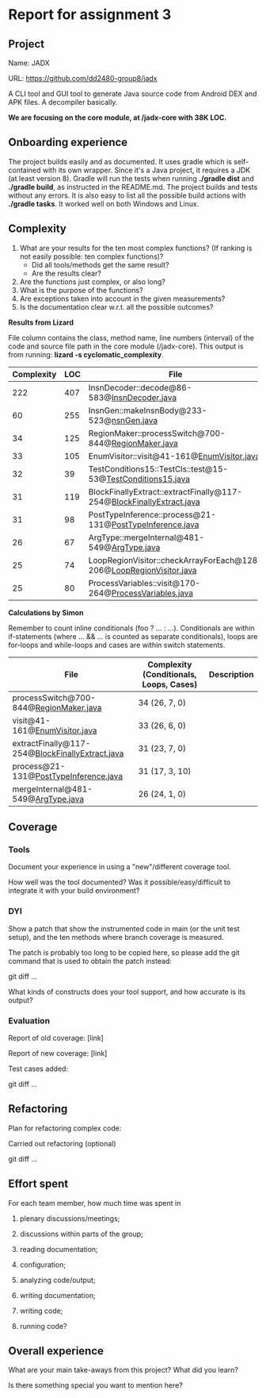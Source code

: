 # Report for assignment 3

## Project

Name: JADX

URL: https://github.com/dd2480-group8/jadx

A CLI tool and GUI tool to generate  Java source code from Android DEX and APK files. A decompiler basically.

**We are focusing on the core module, at /jadx-core with 38K LOC.**

## Onboarding experience

The project builds easily and as documented. It uses gradle which is self-contained with its own wrapper. Since it's a Java project, it requires a JDK (at least version 8). Gradle will run the tests when running **./gradle dist** and **./gradle build**, as instructed in the README.md. The project builds and tests without any errors. It is also easy to list all the possible build actions with **./gradle tasks**. It worked well on both Windows and Linux. 

## Complexity

1. What are your results for the ten most complex functions? (If ranking
is not easily possible: ten complex functions)?
   * Did all tools/methods get the same result?
   * Are the results clear?
2. Are the functions just complex, or also long?
3. What is the purpose of the functions?
4. Are exceptions taken into account in the given measurements?
5. Is the documentation clear w.r.t. all the possible outcomes?

**Results from Lizard**

File column contains the class, method name, line numbers (interval) of the code and source file path in the core module (/jadx-core). This output is from running: **lizard -s cyclomatic_complexity**.

| Complexity | LOC | File  | 
|---|---|---|
| 222 | 407 | InsnDecoder::decode@86-583@[InsnDecoder.java](./jadx-core/src/main/java/jadx/core/dex/instructions/InsnDecoder.java) |
| 60 | 255 | InsnGen::makeInsnBody@233-523@[nsnGen.java](./jadx-core/src/main/java/jadx/core/codegen/InsnGen.java) |
| 34 | 125 | RegionMaker::processSwitch@700-844@[RegionMaker.java](./jadx-core/src/main/java/jadx/core/dex/visitors/regions/RegionMaker.java) |
| 33 | 105 | EnumVisitor::visit@41-161@[EnumVisitor.java](./jadx-core/src/main/java/jadx/core/dex/visitors/EnumVisitor.java) |
| 32 | 39 | TestConditions15::TestCls::test@15-53@[TestConditions15.java](./jadx-core/src/test/java/jadx/tests/integration/conditions/TestConditions15.java) |
| 31 | 119 | BlockFinallyExtract::extractFinally@117-254@[BlockFinallyExtract.java](./jadx-core/src/main/java/jadx/core/dex/visitors/blocksmaker/BlockFinallyExtract.java) |
| 31 | 98 | PostTypeInference::process@21-131@[PostTypeInference.java](./jadx-core/src/main/java/jadx/core/dex/visitors/typeinference/PostTypeInference.java) |
| 26 | 67 | ArgType::mergeInternal@481-549@[ArgType.java](./jadx-core/src/main/java/jadx/core/dex/instructions/args/ArgType.java) |
| 25 | 74 | LoopRegionVisitor::checkArrayForEach@128-206@[LoopRegionVisitor.java](./jadx-core/src/main/java/jadx/core/dex/visitors/regions/LoopRegionVisitor.java) |
| 25 | 80 | ProcessVariables::visit@170-264@[ProcessVariables.java](./jadx-core/src/main/java/jadx/core/dex/visitors/regions/ProcessVariables.java) |

**Calculations by Simon**

Remember to count inline conditionals (foo ? ... : ...). Conditionals are within if-statements (where ... && ... is counted as separate conditionals), loops are for-loops and while-loops and cases are within switch statements.

| File | Complexity (Conditionals, Loops, Cases) | Description |
|---|---|---|
| processSwitch@700-844@[RegionMaker.java](./jadx-core/src/main/java/jadx/core/dex/visitors/regions/RegionMaker.java) | 34 (26, 7, 0) |  | 
| visit@41-161@[EnumVisitor.java](./jadx-core/src/main/java/jadx/core/dex/visitors/EnumVisitor.java) | 33 (26, 6, 0) |  |
| extractFinally@117-254@[BlockFinallyExtract.java](./jadx-core/src/main/java/jadx/core/dex/visitors/blocksmaker/BlockFinallyExtract.java) | 31 (23, 7, 0) |  |
| process@21-131@[PostTypeInference.java](./jadx-core/src/main/java/jadx/core/dex/visitors/typeinference/PostTypeInference.java) | 31 (17, 3, 10) |  |
| mergeInternal@481-549@[ArgType.java](./jadx-core/src/main/java/jadx/core/dex/instructions/args/ArgType.java) | 26 (24, 1, 0) |  |

## Coverage

### Tools

Document your experience in using a "new"/different coverage tool.

How well was the tool documented? Was it possible/easy/difficult to
integrate it with your build environment?

### DYI

Show a patch that show the instrumented code in main (or the unit
test setup), and the ten methods where branch coverage is measured.

The patch is probably too long to be copied here, so please add
the git command that is used to obtain the patch instead:

git diff ...

What kinds of constructs does your tool support, and how accurate is
its output?

### Evaluation

Report of old coverage: [link]

Report of new coverage: [link]

Test cases added:

git diff ...

## Refactoring

Plan for refactoring complex code:

Carried out refactoring (optional)

git diff ...

## Effort spent

For each team member, how much time was spent in

1. plenary discussions/meetings;

2. discussions within parts of the group;

3. reading documentation;

4. configuration;

5. analyzing code/output;

6. writing documentation;

7. writing code;

8. running code?

## Overall experience

What are your main take-aways from this project? What did you learn?

Is there something special you want to mention here?

